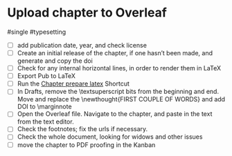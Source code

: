 # Upload chapter to Overleaf

#single #typesetting

- [ ] add publication date, year, and check license 
- [ ] Create an initial release of the chapter, if one hasn’t been made, and generate and copy the doi
- [ ] Check for any internal horizontal lines, in order to render them in LaTeX
- [ ] Export Pub to LaTeX 
- [ ] Run the [Chapter prepare latex](shortcuts://run-shortcut?name=MSP%20chapter%20prepare%20latex) Shortcut 
- [ ] In Drafts, remove the \textsuperscript bits from the beginning and end. Move and replace the \newthought{FIRST COUPLE OF WORDS} and add DOI to \marginnote
- [ ] Open the Overleaf file. Navigate to the chapter, and paste in the text from the text editor. 
- [ ] Check the footnotes; fix the urls if necessary.
- [ ] Check the whole document, looking for widows and other issues
- [ ] move the chapter to PDF proofing in the Kanban